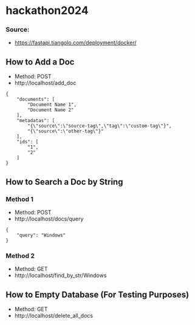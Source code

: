 # hackathon2024

### Source:
  - https://fastapi.tiangolo.com/deployment/docker/


## How to Add a Doc
- Method: POST
- http://localhost/add_doc
```
{
	"documents": [
		"Document Name 1",
		"Document Name 2"
	],
	"metadatas": [
		"{\"source\":\"source-tag\",\"tag\":\"custom-tag\"}",
		"{\"source\":\"other-tag\"}"
	],
	"ids": [
		"1",
		"2"
	]
}
```


## How to Search a Doc by String
### Method 1
- Method: POST
- http://localhost/docs/query
```
{
	"query": "Windows"
}
```

### Method 2
- Method: GET
- http://localhost/find_by_str/Windows


## How to Empty Database (For Testing Purposes)
- Method: GET 
- http://localhost/delete_all_docs


